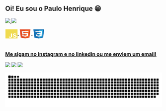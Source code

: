 ## Oi! Eu sou o Paulo Henrique 😁

 <div>
  <a href="https://github.com/paulohgd">
  <img height="180em" src="https://github-readme-stats.vercel.app/api?username=paulohgd&show_icons=true&theme=radical&include_all_commits=true&count_private=true"/>
  <img height="180em" src="https://github-readme-stats.vercel.app/api/top-langs/?username=paulohgd&layout=compact&langs_count=6&theme=radical"/>
</div>
<div style="display: inline_block"><br>
  <img align="center" alt="Js" height="30" width="40" src="https://raw.githubusercontent.com/devicons/devicon/master/icons/javascript/javascript-plain.svg">
  <img align="center" alt="HTML" height="30" width="40" src="https://raw.githubusercontent.com/devicons/devicon/master/icons/html5/html5-original.svg">
  <img align="center" alt="CSS" height="30" width="40" src="https://raw.githubusercontent.com/devicons/devicon/master/icons/css3/css3-original.svg">
</div>
 
 <br>
 
  ### Me sigam no instagram e no linkedin ou me enviem um email!
 
<div> 
  <a href="https://instagram.com/paul0h_" target="_blank"><img src="https://img.shields.io/badge/-Instagram-%23E4405F?style=for-the-badge&logo=instagram&logoColor=white" target="_blank"></a>
  <a href = "mailto:paulohguerra@outlook.com.br"><img src="https://img.shields.io/badge/Outlook-0078D4?style=for-the-badge&logo=microsoft-outlook&logoColor=white) target="_blank"></a>
  <a href="https://www.linkedin.com/in/paulo-henrique-a136011a0" target="_blank"><img src="https://img.shields.io/badge/-LinkedIn-%230077B5?style=for-the-badge&logo=linkedin&logoColor=white" target="_blank"></a> 
 
  ![Snake animation](https://github.com/paulohgd/paulohgd/blob/output/github-contribution-grid-snake.svg)

</div>

